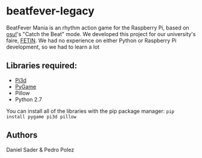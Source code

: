 # beatfever-legacy
BeatFever Mania is an rhythm action game for the Raspberry Pi, based on [osu!](http://osu.ppy.sh/)'s "Catch the Beat" mode. We developed this project for our university's faire, [FETIN](http://www.inatel.br/fetin/). We had no experience on either Python or Raspberry Pi development, so we had to learn a lot 

## Libraries required:
- [Pi3d](https://github.com/tipam/pi3d)
- [PyGame](http://www.pygame.org/)
- Pillow
- Python 2.7

You can install all of the libraries with the pip package manager:
`pip install pygame pi3d pillow`

## Authors
Daniel Sader & Pedro Polez
